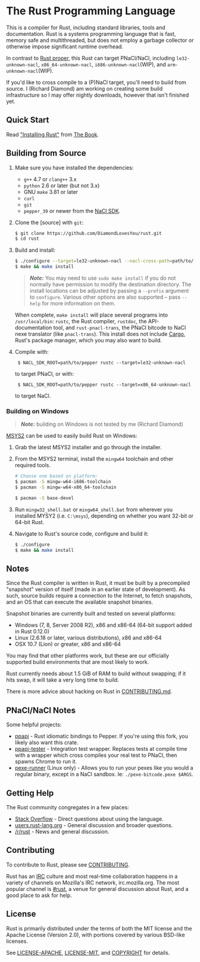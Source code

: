 # The Rust Programming Language

This is a compiler for Rust, including standard libraries, tools and
documentation. Rust is a systems programming language that is fast,
memory safe and multithreaded, but does not employ a garbage collector
or otherwise impose significant runtime overhead.

In contrast to [Rust proper](https://github.com/rust-lang/rust.git), this
Rust can target PNaCl/NaCl, including `le32-unknown-nacl`,
`x86_64-unknown-nacl`, `i686-unknown-nacl`(WIP), and
`arm-unknown-nacl`(WIP).

If you'd like to cross compile to a (P)NaCl target, you'll need to build from
source. I (Richard Diamond) am working on creating some build infrastructure so
I may offer nightly downloads, however that isn't finished yet.

## Quick Start

Read ["Installing Rust"] from [The Book].

["Installing Rust"]: http://doc.rust-lang.org/book/installing-rust.html
[The Book]: http://doc.rust-lang.org/book/index.html

## Building from Source

1. Make sure you have installed the dependencies:

   * `g++` 4.7 or `clang++` 3.x
   * `python` 2.6 or later (but not 3.x)
   * GNU `make` 3.81 or later
   * `curl`
   * `git`
   * `pepper_39` or newer from the [NaCl SDK](https://developer.chrome.com/native-client).

2. Clone the [source] with `git`:

   ```sh
   $ git clone https://github.com/DiamondLovesYou/rust.git
   $ cd rust
   ```

3. Build and install:

    ```sh
    $ ./configure --target=le32-unknown-nacl --nacl-cross-path=path/to/pepper_40
    $ make && make install
    ```

    > ***Note:*** You may need to use `sudo make install` if you do not
    > normally have permission to modify the destination directory. The
    > install locations can be adjusted by passing a `--prefix` argument
    > to `configure`. Various other options are also supported – pass
    > `--help` for more information on them.

    When complete, `make install` will place several programs into
    `/usr/local/bin`: `rustc`, the Rust compiler, `rustdoc`, the
    API-documentation tool, and `rust-pnacl-trans`, the PNaCl bitcode to NaCl
    nexe translator (like `pnacl-trans`). This install does not include [Cargo],
    Rust's package manager, which you may also want to build.

[Cargo]: https://github.com/rust-lang/cargo

4. Compile with:

        $ NACL_SDK_ROOT=path/to/pepper rustc --target=le32-unknown-nacl

    to target PNaCl, or with:

        $ NACL_SDK_ROOT=path/to/pepper rustc --target=x86_64-unknown-nacl

    to target NaCl.


### Building on Windows

> ***Note:*** building on Windows is not tested by me (Richard Diamond)

[MSYS2](http://msys2.github.io/) can be used to easily build Rust on Windows:

1. Grab the latest MSYS2 installer and go through the installer.

2. From the MSYS2 terminal, install the `mingw64` toolchain and other required
   tools.

   ```sh
   # Choose one based on platform:
   $ pacman -S mingw-w64-i686-toolchain
   $ pacman -S mingw-w64-x86_64-toolchain

   $ pacman -S base-devel
   ```

3. Run `mingw32_shell.bat` or `mingw64_shell.bat` from wherever you installed
   MYSY2 (i.e. `C:\msys`), depending on whether you want 32-bit or 64-bit Rust.

4. Navigate to Rust's source code, configure and build it:

   ```sh
   $ ./configure
   $ make && make install
   ```

## Notes

Since the Rust compiler is written in Rust, it must be built by a
precompiled "snapshot" version of itself (made in an earlier state of
development). As such, source builds require a connection to the Internet, to
fetch snapshots, and an OS that can execute the available snapshot binaries.

Snapshot binaries are currently built and tested on several platforms:

* Windows (7, 8, Server 2008 R2), x86 and x86-64 (64-bit support added in Rust 0.12.0)
* Linux (2.6.18 or later, various distributions), x86 and x86-64
* OSX 10.7 (Lion) or greater, x86 and x86-64

You may find that other platforms work, but these are our officially
supported build environments that are most likely to work.

Rust currently needs about 1.5 GiB of RAM to build without swapping; if it hits
swap, it will take a very long time to build.

There is more advice about hacking on Rust in [CONTRIBUTING.md].

[CONTRIBUTING.md]: https://github.com/rust-lang/rust/blob/master/CONTRIBUTING.md

## PNaCl/NaCl Notes

Some helpful projects:

* [ppapi](https://github.com/DiamondLovesYou/rust-ppapi) - Rust idiomatic
  bindings to Pepper. If you're using this fork, you likely also want this
  crate.
* [ppapi-tester](https://github.com/DiamondLovesYou/rust-ppapi) - Integration
  test wrapper. Replaces tests at compile time with a wrapper which cross
  compiles your real test to PNaCl, then spawns Chrome to run it.
* [pexe-runner](https://github.com/DiamondLovesYou/pexe-runner) (Linux only) -
  Allows you to run your pexes like you would a regular binary, except in a
  NaCl sandbox. Ie: ```./pexe-bitcode.pexe $ARGS```.

## Getting Help

The Rust community congregates in a few places:

* [Stack Overflow] - Direct questions about using the language.
* [users.rust-lang.org] - General discussion and broader questions.
* [/r/rust] - News and general discussion.

[Stack Overflow]: http://stackoverflow.com/questions/tagged/rust
[/r/rust]: http://reddit.com/r/rust
[users.rust-lang.org]: http://users.rust-lang.org/

## Contributing

To contribute to Rust, please see [CONTRIBUTING](CONTRIBUTING.md).

Rust has an [IRC] culture and most real-time collaboration happens in a
variety of channels on Mozilla's IRC network, irc.mozilla.org. The
most popular channel is [#rust], a venue for general discussion about
Rust, and a good place to ask for help.

[IRC]: https://en.wikipedia.org/wiki/Internet_Relay_Chat
[#rust]: irc://irc.mozilla.org/rust

## License

Rust is primarily distributed under the terms of both the MIT license
and the Apache License (Version 2.0), with portions covered by various
BSD-like licenses.

See [LICENSE-APACHE](LICENSE-APACHE), [LICENSE-MIT](LICENSE-MIT), and [COPYRIGHT](COPYRIGHT) for details.
